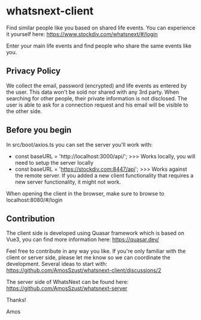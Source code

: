 # whatsnext-client

Find similar people like you based on shared life events.
You can experience it yourself here: https://www.stockdiv.com/whatsnext/#/login

Enter your main life events and find people who share the same events like you.

## Privacy Policy

We collect the email, password (encrypted) and life events as entered by the user. This data won't be sold nor shared with any 3rd party. When searching for other people, their private information is not disclosed. The user is able to ask for a connection request and his email will be visible to the other side.

## Before you begin

In src/boot/axios.ts you can set the server you'll work with:

- const baseURL = 'http://localhost:3000/api/'; >>> Works locally, you will need to setup the server locally
- const baseURL = 'https://stockdiv.com:8447/api'; >>> Works against the remote server. If you added a new client functionality that requires a new server functionality, it might not work.

When opening the client in the browser, make sure to browse to localhost:8080/#/login

## Contribution

The client side is developed using Quasar framework which is based on Vue3, you can find more information here: https://quasar.dev/

Feel free to contribute in any way you like. If you're only familiar with the client or server side, please let me know so we can coordinate the development. Several ideas to start with: https://github.com/AmosSzust/whatsnext-client/discussions/2

The server side of WhatsNext can be found here: https://github.com/AmosSzust/whatsnext-server

Thanks!

Amos
